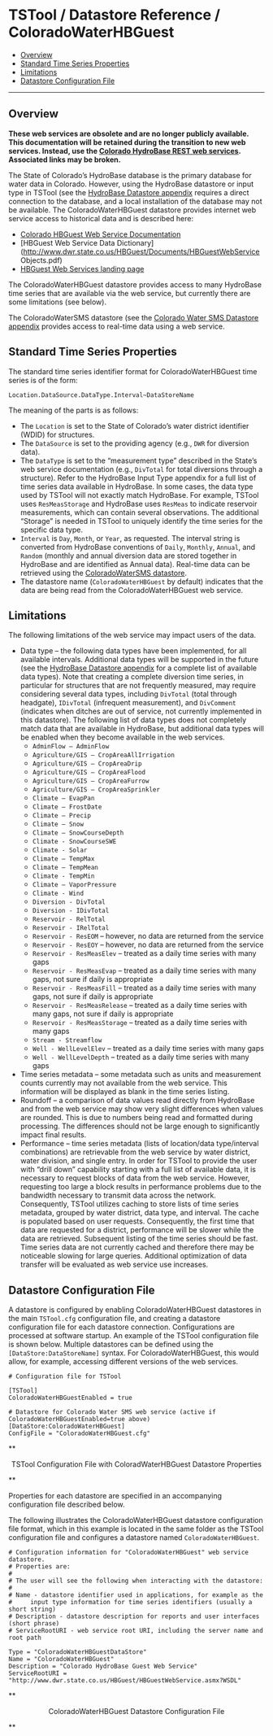 # TSTool / Datastore Reference / ColoradoWaterHBGuest #

* [Overview](#overview)
* [Standard Time Series Properties](#standard-time-series-properties)
* [Limitations](#limitations)
* [Datastore Configuration File](#datastore-configuration-file)

--------------------

## Overview ##

**These web services are obsolete and are no longer publicly available.
This documentation will be retained during the transition to new web services.
Instead, use the [Colorado HydroBase REST web services](../ColoradoHydroBaseRest/ColoradoHydroBaseRest.md).
Associated links may be broken.**

The State of Colorado’s HydroBase database is the primary database for water data in Colorado.
However, using the HydroBase datastore or input type in TSTool (see the [HydroBase Datastore appendix](../CO-HydroBase/CO-HydroBase.md)
requires a direct connection to the database,
and a local installation of the database may not be available.
The ColoradoWaterHBGuest datastore provides internet web service access to historical data and is described here:

* [Colorado HBGuest Web Service Documentation](http://www.dwr.state.co.us/HBGuest/Documents/ColoradoHBGuestWebService.pdf)
* [HBGuest Web Service Data Dictionary](http://www.dwr.state.co.us/HBGuest/Documents/HBGuestWebService Objects.pdf)
* [HBGuest Web Services landing page](http://www.dwr.state.co.us/HBGuest/default.aspx)

The ColoradoWaterHBGuest datastore provides access to many HydroBase time series
that are available via the web service, but currently there are some limitations (see below).

The ColoradoWaterSMS datastore (see the [Colorado Water SMS Datastore appendix](../ColoradoWaterSMS/ColoradoWaterSMS.md)
provides access to real-time data using a web service.

## Standard Time Series Properties ##

The standard time series identifier format for ColoradoWaterHBGuest time series is of the form:

```
Location.DataSource.DataType.Interval~DataStoreName
```

The meaning of the parts is as follows:

* The `Location` is set to the State of Colorado’s water district identifier (WDID) for structures.
* The `DataSource` is set to the providing agency (e.g., `DWR` for diversion data).
* The `DataType` is set to the “measurement type” described in the State’s web service
documentation (e.g., `DivTotal` for total diversions through a structure).
Refer to the HydroBase Input Type appendix for a full list of time series data available in HydroBase.
In some cases, the data type used by TSTool will not exactly match HydroBase.
For example, TSTool uses `ResMeasStorage` and HydroBase uses `ResMeas` to indicate reservoir measurements,
which can contain several observations.
The additional “Storage” is needed in TSTool to uniquely identify the time series for the specific data type.
* `Interval` is `Day`, `Month`, or `Year`, as requested.
The interval string is converted from HydroBase conventions of `Daily`, `Monthly`, `Annual`,
and `Random` (monthly and annual diversion data are stored together in HydroBase and are identified as Annual data).
Real-time data can be retrieved using the [ColoradoWaterSMS datastore](../ColoradoWaterSMS/ColoradoWaterSMS.md).
* The datastore name (`ColoradoWaterHBGuest` by default) indicates that the data
are being read from the ColoradoWaterHBGuest web service.

## Limitations ##

The following limitations of the web service may impact users of the data.

* Data type – the following data types have been implemented, for all available intervals.
Additional data types will be supported in the future (see the
[HydroBase Datastore appendix](../CO-HydroBase/CO-HydroBase.md)
for a complete list of available data types).
Note that creating a complete diversion time series,
in particular for structures that are not frequently measured,
may require considering several data types, including `DivTotal` (total through headgate),
`IDivTotal` (infrequent measurement), and `DivComment` (indicates when ditches are out of service,
not currently implemented in this datastore).
The following list of data types does not completely match data that are available in HydroBase,
but additional data types will be enabled when they become available in the web services.
	+ `AdminFlow – AdminFlow`
	+ `Agriculture/GIS – CropAreaAllIrrigation`
	+ `Agriculture/GIS – CropAreaDrip`
	+ `Agriculture/GIS – CropAreaFlood`
	+ `Agriculture/GIS – CropAreaFurrow`
	+ `Agriculture/GIS – CropAreaSprinkler`
	+ `Climate – EvapPan`
	+ `Climate – FrostDate`
	+ `Climate – Precip`
	+ `Climate – Snow`
	+ `Climate – SnowCourseDepth`
	+ `Climate - SnowCourseSWE`
	+ `Climate - Solar`
	+ `Climate – TempMax`
	+ `Climate – TempMean`
	+ `Climate - TempMin`
	+ `Climate – VaporPressure`
	+ `Climate - Wind`
	+ `Diversion - DivTotal`
	+ `Diversion - IDivTotal`
	+ `Reservoir - RelTotal`
	+ `Reservoir - IRelTotal`
	+ `Reservoir - ResEOM` – however, no data are returned from the service
	+ `Reservoir - ResEOY` – however, no data are returned from the service
	+ `Reservoir - ResMeasElev` – treated as a daily time series with many gaps
	+ `Reservoir - ResMeasEvap` – treated as a daily time series with many gaps, not sure if daily is appropriate
	+ `Reservoir - ResMeasFill` – treated as a daily time series with many gaps, not sure if daily is appropriate
	+ `Reservoir - ResMeasRelease` – treated as a daily time series with many gaps, not sure if daily is appropriate
	+ `Reservoir - ResMeasStorage` – treated as a daily time series with many gaps
	+ `Stream - Streamflow`
	+ `Well - WellLevelElev` – treated as a daily time series with many gaps
	+ `Well - WellLevelDepth` – treated as a daily time series with many gaps
* Time series metadata – some metadata such as units and measurement counts
currently may not available from the web service.
This information will be displayed as blank in the time series listing.
* Roundoff – a comparison of data values read directly from HydroBase and from the web
service may show very slight differences when values are rounded.
This is due to numbers being read and formatted during processing.  The differences should not be large enough to significantly impact final results.
* Performance – time series metadata (lists of location/data type/interval combinations)
are retrievable from the web service by water district, water division, and single entry.
In order for TSTool to provide the user with “drill down”
capability starting with a full list of available data,
it is necessary to request blocks of data from the web service.
However, requesting too large a block results in performance problems
due to the bandwidth necessary to transmit data across the network.
Consequently, TSTool utilizes caching to store lists of time series metadata,
grouped by water district, data type, and interval. The cache is populated based on user requests.
Consequently, the first time that data are requested for a district,
performance will be slower while the data are retrieved.
Subsequent listing of the time series should be fast.
Time series data are not currently cached and therefore there may be noticeable slowing for large queries.
Additional optimization of data transfer will be evaluated as web service use increases.

## Datastore Configuration File ##

A datastore is configured by enabling ColoradoWaterHBGuest datastores in the main `TSTool.cfg` configuration file,
and creating a datastore configuration file for each datastore connection.
Configurations are processed at software startup.
An example of the TSTool configuration file is shown below.
Multiple datastores can be defined using the `[DataStore:DataStoreName]` syntax.
For ColoradoWaterHBGuest, this would allow, for example, accessing different versions of the web services.

```
# Configuration file for TSTool

[TSTool]
ColoradoWaterHBGuestEnabled = true

# Datastore for Colorado Water SMS web service (active if ColoradoWaterHBGuestEnabled=true above)
[DataStore:ColoradoWaterHBGuest]
ConfigFile = "ColoradoWaterHBGuest.cfg"
```

**<p style="text-align: center;">
TSTool Configuration File with ColoradWaterHBGuest Datastore Properties
</p>**

Properties for each datastore are specified in an accompanying configuration file described below.

The following illustrates the ColoradoWaterHBGuest datastore configuration file format,
which in this example is located in the same folder as the TSTool
configuration file and configures a datastore named `ColoradoWaterHBGuest`.

```
# Configuration information for "ColoradoWaterHBGuest" web service datastore.
# Properties are:
#
# The user will see the following when interacting with the datastore:
#
# Name - datastore identifier used in applications, for example as the
#     input type information for time series identifiers (usually a short string)
# Description - datastore description for reports and user interfaces (short phrase)
# ServiceRootURI - web service root URI, including the server name and root path

Type = "ColoradoWaterHBGuestDataStore"
Name = "ColoradoWaterHBGuest"
Description = "Colorado HydroBase Guest Web Service"
ServiceRootURI = "http://www.dwr.state.co.us/HBGuest/HBGuestWebService.asmx?WSDL"
```

**<p style="text-align: center;">
ColoradoWaterHBGuest Datastore Configuration File
</p>**
